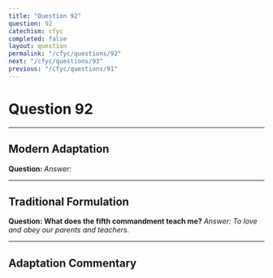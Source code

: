 ```yaml
---
title: "Question 92"
question: 92
catechism: cfyc
completed: false
layout: question
permalink: "/cfyc/questions/92"
next: "/cfyc/questions/93"
previous: "/cfyc/questions/91"
---
```

# Question 92
---
## Modern Adaptation
<strong>
    Question:
</strong>

<em>
    Answer:
</em>

---
## Traditional Formulation
<strong>
    Question: What does the fifth commandment teach me?
</strong>

<em>
    Answer: To love and obey our parents and teachers.
</em>

---
## Adaptation Commentary
